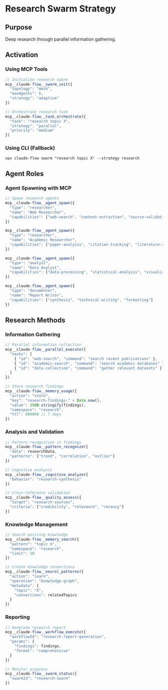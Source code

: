 # Research Swarm Strategy

## Purpose
Deep research through parallel information gathering.

## Activation

### Using MCP Tools
```javascript
// Initialize research swarm
mcp__claude-flow__swarm_init({
  "topology": "mesh",
  "maxAgents": 6,
  "strategy": "adaptive"
})

// Orchestrate research task
mcp__claude-flow__task_orchestrate({
  "task": "research topic X",
  "strategy": "parallel",
  "priority": "medium"
})
```

### Using CLI (Fallback)
`npx claude-flow swarm "research topic X" --strategy research`

## Agent Roles

### Agent Spawning with MCP
```javascript
// Spawn research agents
mcp__claude-flow__agent_spawn({
  "type": "researcher",
  "name": "Web Researcher",
  "capabilities": ["web-search", "content-extraction", "source-validation"]
})

mcp__claude-flow__agent_spawn({
  "type": "researcher",
  "name": "Academic Researcher",
  "capabilities": ["paper-analysis", "citation-tracking", "literature-review"]
})

mcp__claude-flow__agent_spawn({
  "type": "analyst",
  "name": "Data Analyst",
  "capabilities": ["data-processing", "statistical-analysis", "visualization"]
})

mcp__claude-flow__agent_spawn({
  "type": "documenter",
  "name": "Report Writer",
  "capabilities": ["synthesis", "technical-writing", "formatting"]
})
```

## Research Methods

### Information Gathering
```javascript
// Parallel information collection
mcp__claude-flow__parallel_execute({
  "tasks": [
    { "id": "web-search", "command": "search recent publications" },
    { "id": "academic-search", "command": "search academic databases" },
    { "id": "data-collection", "command": "gather relevant datasets" }
  ]
})

// Store research findings
mcp__claude-flow__memory_usage({
  "action": "store",
  "key": "research-findings-" + Date.now(),
  "value": JSON.stringify(findings),
  "namespace": "research",
  "ttl": 604800 // 7 days
})
```

### Analysis and Validation
```javascript
// Pattern recognition in findings
mcp__claude-flow__pattern_recognize({
  "data": researchData,
  "patterns": ["trend", "correlation", "outlier"]
})

// Cognitive analysis
mcp__claude-flow__cognitive_analyze({
  "behavior": "research-synthesis"
})

// Cross-reference validation
mcp__claude-flow__quality_assess({
  "target": "research-sources",
  "criteria": ["credibility", "relevance", "recency"]
})
```

### Knowledge Management
```javascript
// Search existing knowledge
mcp__claude-flow__memory_search({
  "pattern": "topic X",
  "namespace": "research",
  "limit": 20
})

// Create knowledge connections
mcp__claude-flow__neural_patterns({
  "action": "learn",
  "operation": "knowledge-graph",
  "metadata": {
    "topic": "X",
    "connections": relatedTopics
  }
})
```

### Reporting
```javascript
// Generate research report
mcp__claude-flow__workflow_execute({
  "workflowId": "research-report-generation",
  "params": {
    "findings": findings,
    "format": "comprehensive"
  }
})

// Monitor progress
mcp__claude-flow__swarm_status({
  "swarmId": "research-swarm"
})
```
